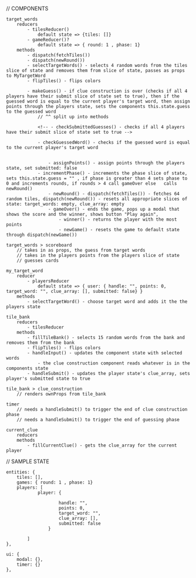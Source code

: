 // COMPONENTS 

    target_words
        reducers
            - tilesReducer()
                default state => {tiles: []}
            - gameReducer()?
                default state => { round: 1 , phase: 1}
        methods
            - dispatch(fetchTiles())
            - dispatch(newRound())
            - selectTargetWords() - selects 4 random words from the tiles slice of state and removes them from slice of state, passes as props to MyTargetWord
            - flipTiles() - flips colors

            - makeGuess() - if clue construction is over (checks if all 4 players have their submit slice of state set to true), then if the guessed word is equal to the current player's target word, then assign points through the players state, sets the components this.state.guess to the guessed word
                // ^^ split up into methods

                <!-- - checkSubmittedGuesses() - checks if all 4 players have their submit slice of state set to true -->

                - checkGuessedWord() - checks if the guessed word is equal to the current player's target word


                    - assignPoints() - assign points through the players state, set submitted: false
                - incrementPhase() - increments the phase slice of state, sets this.state.guess = "" , if phase is greater than 4 sets phase to 0 and increments rounds, if rounds > 4 call gameOver else   calls newRound()
                    - newRound() - dispatch(fetchTiles()) - fetches 64 random tiles, dispatch(newRound()) - resets all appropriate slices of state: target_words: empty, clue_array: empty
                    - gameOver() - ends the game, pops up a modal that shows the score and the winner, shows button "Play again", 
                        - winner() - returns the player with the most points
                        - newGame() - resets the game to default state through dispatch(newGame())

    target_words > scoreboard
        // takes in as props, the guess from target words
        // takes in the players points from the players slice of state
        // guesses cards

    my_target_word        
        reducer 
            - playersReducer
                default state => { user: { handle: "", points: 0, target_word: "", clue_array: [], submitted: false} }
        methods
            - selectTargetWord() - choose target word and adds it the the players state
            
    tile_bank
        reducers
            - tilesReducer  
        methods
            - fillTileBank() - selects 15 random words from the bank and removes them from the bank
            - flipTiles() - flips colors
            - handleInput() - updates the component state with selected words
                - the clue construction component reads whatever is in the components state
            - handleSubmit() - updates the player state's clue_array, sets player's submitted state to true

    tile_bank > clue_construction
        // renders ownProps from tile_bank

    timer
        // needs a handleSubmit() to trigger the end of clue construction phase
        // needs a handleSubmit() to trigger the end of guessing phase

    current_clue
        reducers
        methods
            - fillCurrentClue() - gets the clue_array for the current player


// SAMPLE STATE

    entities: {
        tiles: [],
        games: { round: 1 , phase: 1}
        players: [
                player: { 

                        handle: "", 
                        points: 0, 
                        target_word: "", 
                        clue_array: [], 
                        submitted: false
                    } 
                        
            ]
    }, 
    
    ui: {
        modal: {}, 
        timer: {}
    }, 




